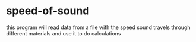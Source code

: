 # speed-of-sound
this program will read data from a file with the speed sound travels through different materials and use it to do calculations
